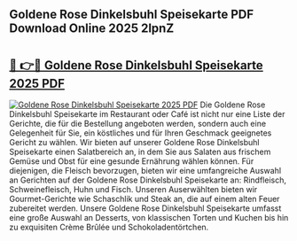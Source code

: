 ## Goldene Rose Dinkelsbuhl Speisekarte PDF Download Online 2025 2lpnZ

# <h2><a href="http://gcak2g.nevu.top/?p=Goldene+Rose+Dinkelsbuhl+Speisekarte">🔗 👉🔴 Goldene Rose Dinkelsbuhl Speisekarte 2025 PDF</a></h2>

[![Goldene Rose Dinkelsbuhl Speisekarte 2025 PDF](https://i.imgur.com/dBaPXMq.png)](http://gcak2g.nevu.top/?p=Goldene+Rose+Dinkelsbuhl+Speisekarte)
Die Goldene Rose Dinkelsbuhl Speisekarte im Restaurant oder Café ist nicht nur eine Liste der Gerichte, die für die Bestellung angeboten werden, sondern auch eine Gelegenheit für Sie, ein köstliches und für Ihren Geschmack geeignetes Gericht zu wählen. Wir bieten auf unserer Goldene Rose Dinkelsbuhl Speisekarte einen Salatbereich an, in dem Sie aus Salaten aus frischem Gemüse und Obst für eine gesunde Ernährung wählen können. Für diejenigen, die Fleisch bevorzugen, bieten wir eine umfangreiche Auswahl an Gerichten auf der Goldene Rose Dinkelsbuhl Speisekarte an: Rindfleisch, Schweinefleisch, Huhn und Fisch. Unseren Auserwählten bieten wir Gourmet-Gerichte wie Schaschlik und Steak an, die auf einem alten Feuer zubereitet werden. Unsere Goldene Rose Dinkelsbuhl Speisekarte umfasst eine große Auswahl an Desserts, von klassischen Torten und Kuchen bis hin zu exquisiten Crème Brûlée und Schokoladentörtchen.
